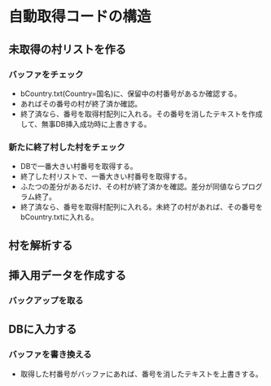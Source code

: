 # 自動取得コードの構造

## 未取得の村リストを作る
### バッファをチェック
* bCountry.txt(Country=国名)に、保留中の村番号があるか確認する。
* あればその番号の村が終了済か確認。
* 終了済なら、番号を取得村配列に入れる。その番号を消したテキストを作成して、無事DB挿入成功時に上書きする。

### 新たに終了村した村をチェック
* DBで一番大きい村番号を取得する。
* 終了した村リストで、一番大きい村番号を取得する。
* ふたつの差分があるだけ、その村が終了済かを確認。差分が同値ならプログラム終了。
* 終了済なら、番号を取得村配列に入れる。未終了の村があれば、その番号をbCountry.txtに入れる。

## 村を解析する
## 挿入用データを作成する
### バックアップを取る
## DBに入力する
### バッファを書き換える
* 取得した村番号がバッファにあれば、番号を消したテキストを上書きする。